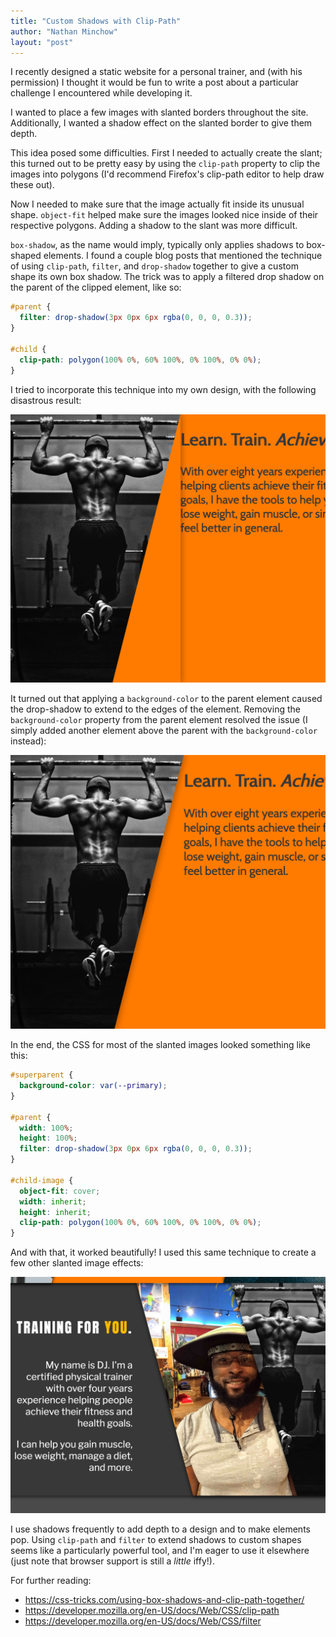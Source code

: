 ```yaml
---
title: "Custom Shadows with Clip-Path"
author: "Nathan Minchow"
layout: "post"
---
```


I recently designed a static website for a personal trainer, and (with his permission) I thought it would be fun to write a post about a particular challenge I encountered while developing it.

I wanted to place a few images with slanted borders throughout the site. Additionally, I wanted a shadow effect on the slanted border to give them depth.

This idea posed some difficulties. First I needed to actually create the slant; this turned out to be pretty easy by using the `clip-path` property to clip the images into polygons (I'd recommend Firefox's clip-path editor to help draw these out). 

Now I needed to make sure that the image actually fit inside its unusual shape. `object-fit` helped make sure the images looked nice inside of their respective polygons. Adding a shadow to the slant was more difficult. 

`box-shadow`, as the name would imply, typically only applies shadows to box-shaped elements. I found a couple blog posts that mentioned the technique of using `clip-path`, `filter`, and `drop-shadow` together to give a custom shape its own box shadow. The trick was to apply a filtered drop shadow on the parent of the clipped element, like so:

```css
#parent {
  filter: drop-shadow(3px 0px 6px rgba(0, 0, 0, 0.3));
}

#child {
  clip-path: polygon(100% 0%, 60% 100%, 0% 100%, 0% 0%);
}
```

I tried to incorporate this technique into my own design, with the following disastrous result:

![Incorrect Drop Shadow](/assets/2019-05-21-designing-a-personal-training-site/bad-drop-shadow.png "Drop Shadow Applied to Entire Child Element")

It turned out that applying a `background-color` to the parent element caused the drop-shadow to extend to the edges of the element. Removing the `background-color` property from the parent element resolved the issue (I simply added another element above the parent with the `background-color` instead):

![Correct Drop Shadow](/assets/2019-05-21-designing-a-personal-training-site/good-drop-shadow.png "Drop Shadow Applied to Clipped Child Element")

In the end, the CSS for most of the slanted images looked something like this:

```css
#superparent {
  background-color: var(--primary);
}

#parent {
  width: 100%;
  height: 100%;
  filter: drop-shadow(3px 0px 6px rgba(0, 0, 0, 0.3));
}

#child-image {
  object-fit: cover;
  width: inherit;
  height: inherit;
  clip-path: polygon(100% 0%, 60% 100%, 0% 100%, 0% 0%);
}
```

And with that, it worked beautifully! I used this same technique to create a few other slanted image effects: 

![Other Shadows](/assets/2019-05-21-designing-a-personal-training-site/other-shadows.png "Other Shadows")

I use shadows frequently to add depth to a design and to make elements pop. Using `clip-path` and `filter` to extend shadows to custom shapes seems like a particularly powerful tool, and I'm eager to use it elsewhere (just note that browser support is still a _little_ iffy!).

For further reading:

- https://css-tricks.com/using-box-shadows-and-clip-path-together/
- https://developer.mozilla.org/en-US/docs/Web/CSS/clip-path
- https://developer.mozilla.org/en-US/docs/Web/CSS/filter